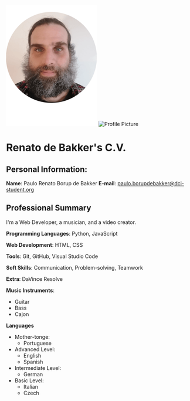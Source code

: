 ![Profile Picture](CV-Image-profile-1.png)
![Profile Picture](Playing-cajon-img.jpg)


# Renato de Bakker's C.V.

## Personal Information:

**Name**: Paulo Renato Borup de Bakker
**E-mail**: paulo.borupdebakker@dci-student.org

## Professional Summary

I'm a Web Developer, a musician, and a video creator.

**Programming Languages**: Python, JavaScript

**Web Development**: HTML, CSS

**Tools**: Git, GitHub, Visual Studio Code

**Soft Skills**: Communication, Problem-solving, Teamwork

**Extra**: DaVince Resolve

**Music Instruments**: 

- Guitar
- Bass
- Cajon

**Languages**

- Mother-tonge:
    - Portuguese
- Advanced Level:
    - English
    - Spanish
- Intermediate Level:
    - German
- Basic Level:
    - Italian
    - Czech